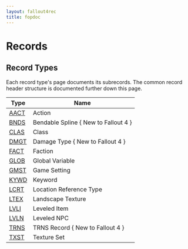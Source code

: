 ```yaml
---
layout: fallout4rec
title: fopdoc
---
```

Records
=======

## Record Types

Each record type's page documents its subrecords. The common record header structure is documented further down this page.

Type | Name
-----|------------
[AACT](Records/AACT.html) | Action
[BNDS](Records/BNDS.html) | Bendable Spline { New to Fallout 4 }
[CLAS](Records/CLAS.html) | Class
[DMGT](Records/DMGT.html) | Damage Type { New to Fallout 4 }
[FACT](Records/FACT.html) | Faction
[GLOB](Records/GLOB.html) | Global Variable
[GMST](Records/GMST.html) | Game Setting
[KYWD](Records/KYWD.html) | Keyword
[LCRT](Records/LCRT.html) | Location Reference Type
[LTEX](Records/LTEX.html) | Landscape Texture
[LVLI](Records/LVLI.html) | Leveled Item
[LVLN](Records/LVLN.html) | Leveled NPC
[TRNS](Records/TRNS.html) | TRNS Record { New to Fallout 4 }
[TXST](Records/TXST.html) | Texture Set
